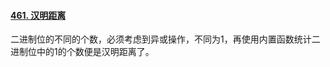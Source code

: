 #### [461. 汉明距离](https://leetcode.cn/problems/hamming-distance/)

二进制位的不同的个数，必须考虑到异或操作，不同为1，再使用内置函数统计二进制位中的1的个数便是汉明距离了。